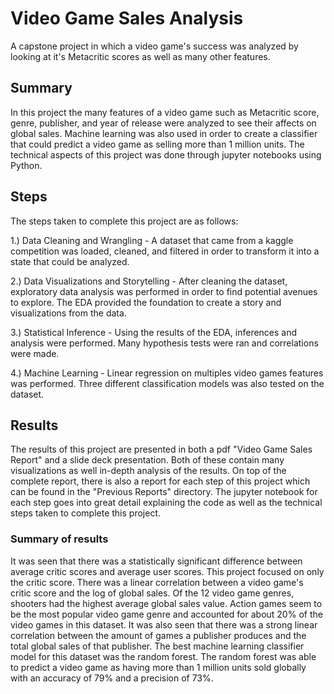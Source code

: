 # Video Game Sales Analysis
A capstone project in which a video game's success was analyzed by looking at it's Metacritic scores as well as many other features.
## Summary
In this project the many features of a video game such as Metacritic score, genre, publisher, and year of release were analyzed
to see their affects on global sales. Machine learning was also used in order to create a classifier that could predict
a video game as selling more than 1 million units. The technical aspects of this project was done through jupyter notebooks using Python.

## Steps 
The steps taken to complete this project are as follows:  

1.) Data Cleaning and Wrangling - A dataset that came from a kaggle competition was loaded, cleaned, and filtered in order
    to transform it into a state that could be analyzed.  
    
2.) Data Visualizations and Storytelling - After cleaning the dataset, exploratory data analysis was performed in order to find potential
    avenues to explore. The EDA provided the foundation to create a story and visualizations from the data.  
    
3.) Statistical Inference - Using the results of the EDA, inferences and analysis were performed. Many hypothesis tests were ran and
    correlations were made.  
    
4.) Machine Learning - Linear regression on multiples video games features was performed. Three different classification models was
    also tested on the dataset.  
## Results
The results of this project are presented in both a pdf "Video Game Sales Report" and a slide deck presentation. Both of these contain many
visualizations as well in-depth analysis of the results. On top of the complete report, there is also a report for each step of this project
which can be found in the "Previous Reports" directory. The jupyter notebook for each step goes into great detail explaining the code as 
well as the technical steps taken to complete this project.
### Summary of results  
It was seen that there was a statistically significant difference between average critic scores and average user scores.
This project focused on only the critic score. There was a linear correlation between a video game's critic score and the log of global
sales. Of the 12 video game genres, shooters had the highest average global sales value. Action games seem to be the most popular video game
genre and accounted for about 20% of the video games in this dataset. It was also seen that there was a strong linear correlation between
the amount of games a publisher produces and the total global sales of that publisher. The best machine learning classifier model
for this dataset was the random forest. The random forest was able to predict a video game as having more than 1 million units sold globally
with an accuracy of 79% and a precision of 73%. 

